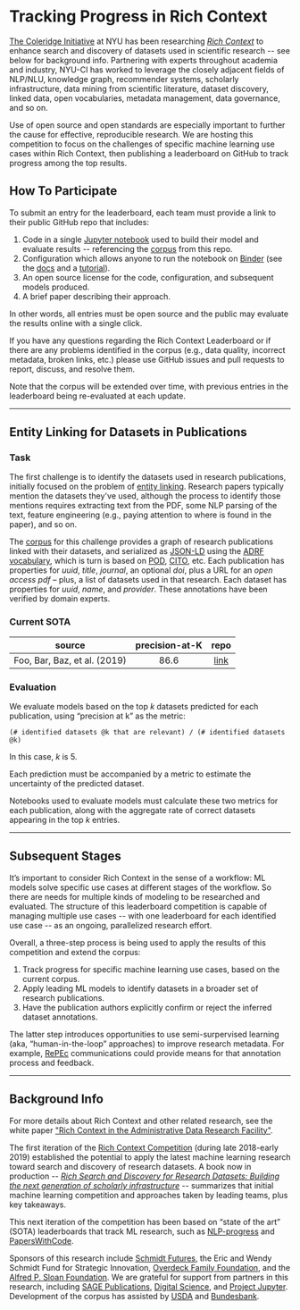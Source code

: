 # Tracking Progress in Rich Context

[The Coleridge Initiative](https://coleridgeinitiative.org/richcontext) at NYU has been researching [*Rich Context*](https://coleridgeinitiative.org/richcontext) to enhance search and discovery of datasets used in scientific research -- see below for background info.
Partnering with experts throughout academia and industry, NYU-CI has worked to leverage the closely adjacent fields of NLP/NLU, knowledge graph, recommender systems, scholarly infrastructure, data mining from scientific literature, dataset discovery, linked data, open vocabularies, metadata management, data governance, and so on.

Use of open source and open standards are especially important to further the cause for effective, reproducible research.
We are hosting this competition to focus on the challenges of specific machine learning use cases within Rich Context, then publishing a leaderboard on GitHub to track progress among the top results.


## How To Participate

To submit an entry for the leaderboard, each team must provide a link to their public GitHub repo that includes:

  1. Code in a single [Jupyter notebook](https://jupyter.org/) used to build their model and evaluate results -- referencing the [corpus](blob/master/corpus.jsonld) from this repo.
  1. Configuration which allows anyone to run the notebook on [Binder](https://mybinder.org/) (see the [docs](https://mybinder.readthedocs.io/en/latest/introduction.html#preparing-a-repository-for-binder) and a [tutorial](http://ivory.idyll.org/blog/2017-four-steps-five-minutes-binder.html)).
  1. An open source license for the code, configuration, and subsequent models produced.
  1. A brief paper describing their approach.

In other words, all entries must be open source and the public may evaluate the results online with a single click.

If you have any questions regarding the Rich Context Leaderboard or if there are any problems identified in the corpus (e.g., data quality, incorrect metadata, broken links, etc.) please use GitHub issues and pull requests to report, discuss, and resolve them.

Note that the corpus will be extended over time, with previous entries in the leaderboard being re-evaluated at each update.


---
## Entity Linking for Datasets in Publications

### Task

The first challenge is to identify the datasets used in research publications, initially focused on the problem of [entity linking](https://nlpprogress.com/english/entity_linking.html).
Research papers typically mention the datasets they've used, although the process to identify those mentions requires extracting text from the PDF, some NLP parsing of the text, feature engineering (e.g., paying attention to where is found in the paper), and so on.

The [corpus](blob/master/corpus.jsonld) for this challenge provides a graph of research publications linked with their datasets, and serialized as [JSON-LD](https://json-ld.org/) using the [ADRF vocabulary](https://github.com/Coleridge-Initiative/adrf-onto/wiki/Vocabulary), which is turn is based on [POD](https://sparontologies.github.io/cito/current/cito.html), [CITO](https://sparontologies.github.io/cito/current/cito.html), etc.
Each publication has properties for *uuid*, *title*, *journal*, an optional *doi*, plus a URL for an *open access pdf* – plus, a list of datasets used in that research.
Each dataset has properties for *uuid*, *name*, and *provider*.
These annotations have been verified by domain experts.


### Current SOTA

|  source | precision-at-K | repo |
| ------------- | :-----:| :----: |
| Foo, Bar, Baz, et al. (2019) | 86.6 | [link]( https://github.com/HaritzPuerto/RCC/) |


### Evaluation

We evaluate models based on the top *k* datasets predicted for each publication, using “precision at k” as the metric: 

```
(# identified datasets @k that are relevant) / (# identified datasets @k)
```

In this case, *k* is 5.

Each prediction must be accompanied by a metric to estimate the uncertainty of the predicted dataset.

Notebooks used to evaluate models must calculate these two metrics for each publication, along with the aggregate rate of correct datasets appearing in the top *k* entries.


---
## Subsequent Stages

It’s important to consider Rich Context in the sense of a workflow: ML models solve specific use cases at different stages of the workflow.
So there are needs for multiple kinds of modeling to be researched and evaluated.
The structure of this leaderboard competition is capable of managing multiple use cases -- with one leaderboard for each identified use case -- as an ongoing, parallelized research effort.

Overall, a three-step process is being used to apply the results of this competition and extend the corpus:

  1. Track progress for specific machine learning use cases, based on the current corpus.
  2. Apply leading ML models to identify datasets in a broader set of research publications.
  3. Have the publication authors explicitly confirm or reject the inferred dataset annotations.

The latter step introduces opportunities to use semi-surpervised learning (aka, “human-in-the-loop” approaches) to improve research metadata.
For example, [RePEc](http://repec.org/) communications could provide means for that annotation process and feedback.

---
## Background Info

For more details about Rich Context and other related research, see the white paper ["Rich Context in the Administrative Data Research Facility"](https://coleridgeinitiative.org/assets/docs/ADRF%20White%20Paper_%20Rich%20Context.pdf).

The first iteration of the [Rich Context Competition](https://coleridgeinitiative.org/richcontextcompetition) (during late 2018-early 2019) established the potential to apply the latest machine learning research toward search and discovery of research datasets.
A book now in production -- 
[*Rich Search and Discovery for Research Datasets: Building the next generation of scholarly infrastructure*](https://tinyurl.com/richcontextbook) 
--  summarizes that initial machine learning competition and approaches taken by leading teams, plus key takeaways.

This next iteration of the competition has been based on “state of the art” (SOTA) leaderboards that track ML research, such as [NLP-progress](https://nlpprogress.com/) and [PapersWithCode](https://paperswithcode.com/sota).

Sponsors of this research include 
[Schmidt Futures](https://schmidtfutures.com/), 
the Eric and Wendy Schmidt Fund for Strategic Innovation, 
[Overdeck Family Foundation](https://overdeck.org/), 
and the 
[Alfred P. Sloan Foundation](https://sloan.org/).
We are grateful for support from partners in this research, including
[SAGE Publications](https://sagepub.com/), 
[Digital Science](https://www.digital-science.com/),
and 
[Project Jupyter](https://jupyter.org/).
Development of the corpus has assisted by
[USDA](https://www.usda.gov/)
and
[Bundesbank](https://www.bundesbank.de/en).
